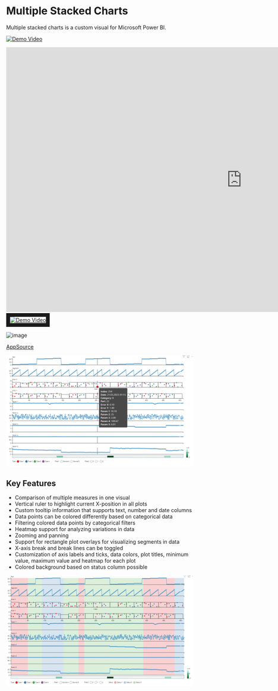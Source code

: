 # Multiple Stacked Charts
Multiple stacked charts is a custom visual for Microsoft Power BI. 

[![Demo Video](https://img.youtube.com/vi/aiKneeHipT0/default.jpg)](https://youtu.be/aiKneeHipT0)

<iframe width="1268" height="713" src="https://www.youtube.com/embed/aiKneeHipT0" title="Multiple Stacked Charts Visualization / Power BI Visualization" frameborder="0" allow="accelerometer; autoplay; clipboard-write; encrypted-media; gyroscope; picture-in-picture; web-share" allowfullscreen></iframe>

<a href="http://www.youtube.com/watch?feature=player_embedded&v=aiKneeHipT0" target="_blank">
 <img src="http://img.youtube.com/vi/aiKneeHipT0/mqdefault.jpg" alt="Demo Video" width="384" height="216" border="10" />
</a>

![image](https://github.com/jku-vds-lab/pro2future-multiple-stacked-charts/assets/98895743/4671db3d-c747-4b99-b8e9-117aee2fdf69)


[AppSource](https://appsource.microsoft.com/en-us/product/power-bi-visuals/pro2futuregmbh1670847158359.multiple_stacked_charts?exp=ubp8)

![Screenshot](publication/Screenshot1.png)

## Key Features
 - Comparison of multiple measures in one visual
 - Vertical ruler to highlight current X-position in all plots
 - Custom tooltip information that supports text, number and date columns
 - Data points can be colored differently based on categorical data
 - Filtering colored data points by categorical filters
 - Heatmap support for analyzing variations in data
 - Zooming and panning
 - Support for rectangle plot overlays for visualizing segments in data
 - X-axis break and break lines can be toggled
 - Customization of axis labels and ticks, data colors, plot titles, minimum value, maximum value and heatmap for each plot
 - Colored background based on status column possible


![Screenshot](publication/Screenshot2.png)
